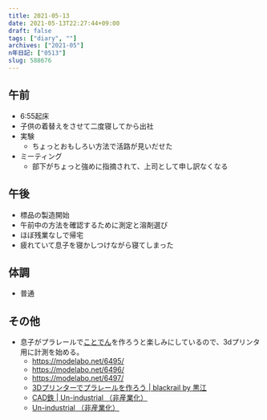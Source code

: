 ```yaml
---
title: 2021-05-13
date: 2021-05-13T22:27:44+09:00
draft: false
tags: ["diary", ""]
archives: ["2021-05"]
n年日記: ["0513"]
slug: 588676
---
```

## 午前
- 6:55起床
- 子供の着替えをさせて二度寝してから出社
- 実験
  - ちょっとおもしろい方法で活路が見いだせた
- ミーティング
  - 部下がちょっと強めに指摘されて、上司として申し訳なくなる
## 午後
- 標品の製造開始
- 午前中の方法を確認するために測定と溶剤選び
- ほぼ残業なしで帰宅
- 疲れていて息子を寝かしつけながら寝てしまった
## 体調
- 普通
## その他
- 息子がプラレールで[ことでん](https://www.kotoden.co.jp/)を作ろうと楽しみにしているので、3dプリンタ用に計測を始める。
  - https://modelabo.net/6495/
  - https://modelabo.net/6496/
  - https://modelabo.net/6497/
  - [3Dプリンターでプラレールを作ろう | blackrail by 黒江](https://ameblo.jp/kuroe-ktr/entry-12537784036.html)
  - [CAD鉄 | Un-industrial （非産業化）](http://ah3dprintshop.com/tag/cad%E9%89%84)
  - [Un-industrial （非産業化）](http://ah3dprintshop.com/)